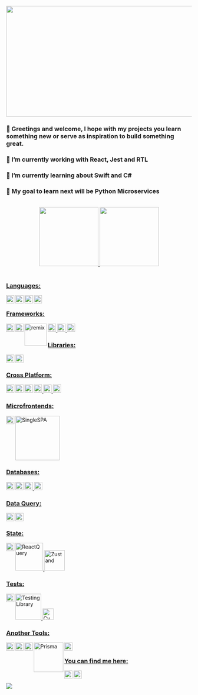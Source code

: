 <p align="center"><img width="700" height ="300" src="https://res.cloudinary.com/dvm6sgg1h/image/upload/v1609026547/v6n1mafwl5cw53bmmt7u.jpg"></p>

### 👋 Greetings and welcome, I hope with my projects you learn something new or serve as inspiration to build something great. 
### 🔭 I’m currently working with React, Jest and RTL
### 🌱 I’m currently learning about Swift and C#
### 🎯 My goal to learn next will be Python Microservices

</br>

<div align="center" style="width:100%">
  <a href="https://github.com/jackomo007">
  <img height="160em" src="https://github-readme-stats.vercel.app/api?username=jackomo007&show_icons=true&theme=radical&title_color=C08200&text_color=09B43A&count_private=true"/>
  <img height="160em" src="https://github-readme-stats.vercel.app/api/top-langs/?username=jackomo007&layout=compact&langs_count=7&theme=radical&&title_color=C08200&text_color=FFFFFF&custom_title=Power%20Stones"/>
</div>

</br>

### Languages:
<img align="left" title="Php" alt="php" width="22px" src="https://cdn.jsdelivr.net/gh/devicons/devicon/icons/php/php-original.svg" />

<img align="left" title="Javascript" alt="javascript" width="22px" src="https://cdn.jsdelivr.net/gh/devicons/devicon/icons/javascript/javascript-original.svg" />
<img align="left" title="Python" alt="python" width="22px" src="https://cdn.jsdelivr.net/gh/devicons/devicon/icons/python/python-original.svg" />
<img align="left" title="Dart" alt="dart" width="22px" src="https://cdn.jsdelivr.net/gh/devicons/devicon/icons/dart/dart-original.svg" />

</br>

### Frameworks:
<img align="left" title="Laravel" alt="laravel" width="22px" src="https://cdn.jsdelivr.net/gh/devicons/devicon/icons/laravel/laravel-plain.svg" />
<img title="Vue" alt="vue" width="22px" src="https://cdn.jsdelivr.net/gh/devicons/devicon/icons/vuejs/vuejs-original.svg" />
<img align="left" title="Angular" alt="angular" width="22px" src="https://img.icons8.com/color/48/000000/angularjs.png" />
<img title="NEXTJS" alt="nextjs" width="22px" src="https://cdn.jsdelivr.net/gh/devicons/devicon/icons/nextjs/nextjs-line.svg" />
<img align="left" title="Remix" alt="remix" width="60px" src="https://i.ytimg.com/vi/4dOAFJUOi-s/maxresdefault.jpg" />
<img title="FastAPI" alt="FastAPI" width="22px" src="https://cdn.jsdelivr.net/gh/devicons/devicon/icons/fastapi/fastapi-original.svg" />

</br>

### Libraries:
<img align="left" title="React" alt="React" width="22px" src="https://cdn.jsdelivr.net/gh/devicons/devicon/icons/react/react-original.svg" />
<img title="Solid" alt="solid" width="22px" src="https://res.cloudinary.com/dvm6sgg1h/image/upload/v1629061344/gxwpg1uhcnqq8kctdmgg.jpg" />

### Cross Platform:
<img align="left" title="Ionic" alt="Ionic" width="22px" src="https://cdn.jsdelivr.net/gh/devicons/devicon/icons/ionic/ionic-original.svg" />
<img title="React Native" alt="React Native" width="22px" src="https://img.icons8.com/color/48/000000/react-native.png" />
<img align="left" title="Quasar" alt="Quasar" width="22px" src="https://avatars.githubusercontent.com/u/23064371?s=200&v=4" />
<img title="Flutter" alt="Flutter" width="22px" src="https://cdn.jsdelivr.net/gh/devicons/devicon/icons/flutter/flutter-original.svg" />
<img align="left" title="Vue Native" alt="vue-native" width="22px" src="https://vue-native.io/images/logo.png" />
<img width="22" height="22" loading="lazy" title="Electron" alt="electron"  src="https://github.com/electron.png?s=20">

</br>

### Microfrontends:
<img align="left" width="22px"  title="Webpack" alt="Webpack" src="https://cdn.jsdelivr.net/gh/devicons/devicon/icons/webpack/webpack-original.svg" />
<img title="SingleSPA" alt="SingleSPA" width="120px" src="https://res.cloudinary.com/dvm6sgg1h/image/upload/v1623247016/dudahviqalyvx6rkuva6.png" />

### Databases:
<img align="left" title="MySQL" alt="MySQL" width="22px" src="https://cdn.jsdelivr.net/gh/devicons/devicon/icons/mysql/mysql-original.svg" />
<img title="Postgresql" alt="Postgresql" width="22px" src="https://cdn.jsdelivr.net/gh/devicons/devicon/icons/postgresql/postgresql-original.svg" />
<img align="left" title="MongoDB" alt="MongoDB" width="22px" src="https://cdn.jsdelivr.net/gh/devicons/devicon/icons/mongodb/mongodb-original.svg" />
<img title="Redis" alt="Redis" width="22px" src="https://pbs.twimg.com/profile_images/1427657682626961410/aJp7nOdu_400x400.jpg" />

     
### Data Query:
<img align="left" title="Apollo" alt="Apollo" width="22px" src="https://img.icons8.com/color/48/000000/apollo.png" />
<img title="GraphQL" alt="GraphQL" width="22px" src="https://cdn.jsdelivr.net/gh/devicons/devicon/icons/graphql/graphql-plain.svg" />

### State:
<img align="left" title="Redux" alt="Redux" width="22px" src="https://img.icons8.com/color/48/000000/redux.png" />
<img title="ReactQuery" alt="ReactQuery" width="75px" src="https://github.com/tannerlinsley/react-query/raw/main/media/repo-dark.png" />
<img title="Zustand" alt="Zustand" width="55px" src="https://raw.githubusercontent.com/pmndrs/zustand/main/bear.jpg" />

### Tests:
<img align="left" title="Jest&Enzyme" alt="Jest&Enzyme" width="22px" src="https://cdn.jsdelivr.net/gh/devicons/devicon/icons/jest/jest-plain.svg" />          
<img title="Testing Library" alt="Testing Library" width="70px" src="https://miro.medium.com/max/1000/1*FdcfXXlYDEDNGToFjA_B4w.jpeg" />
<img title="Cypress" alt="Cypress" width="30px" src="https://pics.freeicons.io/uploads/icons/png/3556671901536211770-512.png" />

### Another Tools:
<img align="left" title="Babel" alt="Babel" width="22px" src="https://cdn.jsdelivr.net/gh/devicons/devicon/icons/babel/babel-original.svg" />
<img align="left" title="NPM Library" alt="NPM Library" width="22px" src="https://cdn.jsdelivr.net/gh/devicons/devicon/icons/npm/npm-original-wordmark.svg" />
<img align="left" title="Storybook" alt="Storybook" width="22px" src="https://cdn.jsdelivr.net/gh/devicons/devicon/icons/storybook/storybook-original.svg" />
<img align="left" title="Prisma" alt="Prisma" width="80px" src="https://res.cloudinary.com/dvm6sgg1h/image/upload/v1645113794/whqacvl4s9xcxql3gkvp.png" />
<img align="left" title="Firebase" alt="Firebase" width="22px" src="https://cdn.jsdelivr.net/gh/devicons/devicon/icons/firebase/firebase-plain.svg" />
          
</br>

### You can find me here:
<a href="https://www.facebook.com/JEAL47" target="_blank"><img align="left" title="Facebook" alt="facebook" width="22px" src="https://cdn.jsdelivr.net/gh/devicons/devicon/icons/facebook/facebook-original.svg" /></a>
<a href="https://www.linkedin.com/in/jose-prieto-developer" target="_blank"><img align="left" title="Linkedin" alt="linkedin" width="22px" 
src="https://cdn.jsdelivr.net/gh/devicons/devicon/icons/linkedin/linkedin-original.svg" /></a>

</br>
</br>
<img src="https://holopin.io/api/user/board?user=jackom0" />
